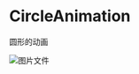 # CircleAnimation
圆形的动画

![图片文件](http://images2015.cnblogs.com/blog/891562/201703/891562-20170328141918467-1154427690.gif)

